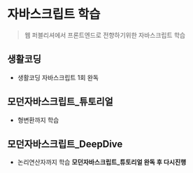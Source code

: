 # 자바스크립트 학습
> 웹 퍼블리셔에서 프론트엔드로 전향하기위한 자바스크립트 학습
## 생활코딩
* 생활코딩 자바스크립트 1회 완독
## 모던자바스크립트_튜토리얼
* 형변환까지 학습
## 모던자바스크립트_DeepDive
* 논리연산자까지 학습
__모던자바스크립트_튜토리얼 완독 후 다시진행__


    
